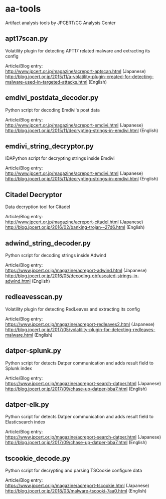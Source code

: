 # aa-tools
Artifact analysis tools by JPCERT/CC Analysis Center

## apt17scan.py
  Volatility plugin for detecting APT17 related malware and extracting its config

  Article/Blog entry:   
  http://www.jpcert.or.jp/magazine/acreport-aptscan.html (Japanese)   
  http://blog.jpcert.or.jp/2015/11/a-volatility-plugin-created-for-detecting-malware-used-in-targeted-attacks.html (English)


## emdivi_postdata_decoder.py
  Python script for decoding Emdivi's post data

  Article/Blog entry:   
  http://www.jpcert.or.jp/magazine/acreport-emdivi.html (Japanese)   
  http://blog.jpcert.or.jp/2015/11/decrypting-strings-in-emdivi.html (English)

## emdivi_string_decryptor.py
  IDAPython script for decrypting strings inside Emdivi

  Article/Blog entry:   
  http://www.jpcert.or.jp/magazine/acreport-emdivi.html (Japanese)   
  http://blog.jpcert.or.jp/2015/11/decrypting-strings-in-emdivi.html (English)

## Citadel Decryptor
  Data decryption tool for Citadel

  Article/Blog entry:   
  http://www.jpcert.or.jp/magazine/acreport-citadel.html (Japanese)   
  http://blog.jpcert.or.jp/2016/02/banking-trojan--27d6.html (English)

## adwind_string_decoder.py
  Python script for decoding strings inside Adwind

  Article/Blog entry:   
  https://www.jpcert.or.jp/magazine/acreport-adwind.html (Japanese)   
  http://blog.jpcert.or.jp/2016/05/decoding-obfuscated-strings-in-adwind.html (English)

## redleavesscan.py
  Volatility plugin for detecting RedLeaves and extracting its config

  Article/Blog entry:   
  https://www.jpcert.or.jp/magazine/acreport-redleaves2.html (Japanese)   
  http://blog.jpcert.or.jp/2017/05/volatility-plugin-for-detecting-redleaves-malware.html (English)

## datper-splunk.py
  Python script for detects Datper communication and adds result field to Splunk index

  Article/Blog entry:   
  https://www.jpcert.or.jp/magazine/acreport-search-datper.html (Japanese)   
  http://blog.jpcert.or.jp/2017/09/chase-up-datper-bba7.html (English)   

## datper-elk.py
  Python script for detects Datper communication and adds result field to Elasticsearch index

  Article/Blog entry:   
  https://www.jpcert.or.jp/magazine/acreport-search-datper.html (Japanese)   
  http://blog.jpcert.or.jp/2017/09/chase-up-datper-bba7.html (English)   

## tscookie_decode.py
  Python script for decrypting and parsing TSCookie configure data

  Article/Blog entry:   
  https://www.jpcert.or.jp/magazine/acreport-tscookie.html (Japanese)   
  http://blog.jpcert.or.jp/2018/03/malware-tscooki-7aa0.html (English)   
